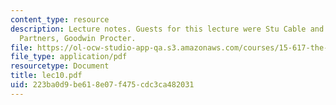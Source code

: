 ```yaml
---
content_type: resource
description: Lecture notes. Guests for this lecture were Stu Cable and Jim Matarese,
  Partners, Goodwin Procter.
file: https://ol-ocw-studio-app-qa.s3.amazonaws.com/courses/15-617-the-law-of-corporate-finance-and-financial-markets-spring-2004/223ba0d9be618e07f475cdc3ca482031_lec10.pdf
file_type: application/pdf
resourcetype: Document
title: lec10.pdf
uid: 223ba0d9-be61-8e07-f475-cdc3ca482031
---
```

